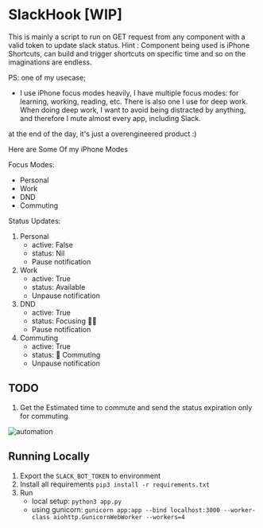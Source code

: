 # SlackHook [WIP]

This is mainly a script to run on GET request from any component with a valid token to update slack status. Hint : Component being used is iPhone Shortcuts, can build and trigger shortcuts on specific time and so on the imaginations are endless.

PS: one of my usecase;

- I use iPhone focus modes heavily, I have multiple focus modes: for learning, working, reading, etc. There is also one I use for deep work. When doing deep work, I want to avoid being distracted by anything, and therefore I mute almost every app, including Slack.

at the end of the day, it's just a overengineered product :)

Here are Some Of my iPhone Modes

Focus Modes:
- Personal
- Work
- DND
- Commuting

Status Updates: 
1. Personal
     - active: False
    - status: Nil
    - Pause notification
2. Work
    - active: True
    - status: Available
    - Unpause notification
3. DND
    - active: True
    - status: Focusing :technologist:
    - Pause notification
4. Commuting
    - active: True
    - status: :bus: Commuting
    - Unpause notification

## TODO
1. Get the Estimated time to commute and send the status expiration only for commuting

![automation](https://www.milner.com/images/default-source/articles/buzz.png?sfvrsn=e0080dd3_2)

## Running Locally

1. Export the `SLACK_BOT_TOKEN` to environment
2. Install all requirements `pip3 install -r requirements.txt`
3. Run
    - local setup: `python3 app.py`
    - using gunicorn: `gunicorn app:app --bind localhost:3000 --worker-class aiohttp.GunicornWebWorker --workers=4`